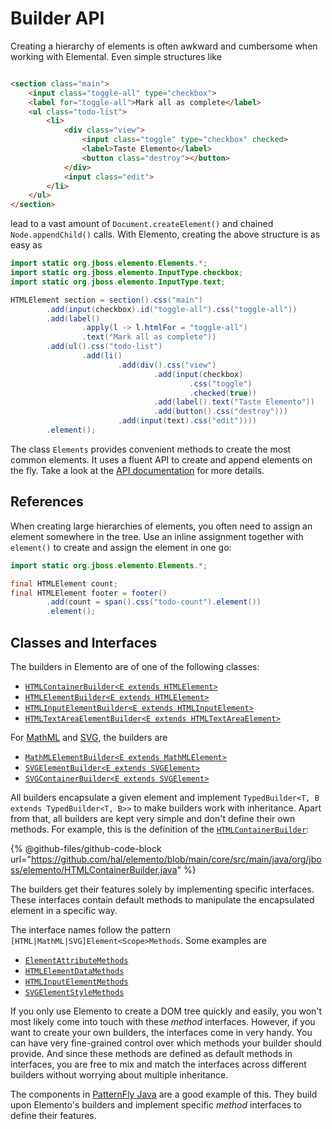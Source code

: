 # Builder API

Creating a hierarchy of elements is often awkward and cumbersome when working with Elemental. Even simple structures like

```html

<section class="main">
    <input class="toggle-all" type="checkbox">
    <label for="toggle-all">Mark all as complete</label>
    <ul class="todo-list">
        <li>
            <div class="view">
                <input class="toggle" type="checkbox" checked>
                <label>Taste Elemento</label>
                <button class="destroy"></button>
            </div>
            <input class="edit">
        </li>
    </ul>
</section>
```

lead to a vast amount of `Document.createElement()` and chained `Node.appendChild()` calls. With Elemento, creating the above structure is as easy as

```java
import static org.jboss.elemento.Elements.*;
import static org.jboss.elemento.InputType.checkbox;
import static org.jboss.elemento.InputType.text;

HTMLElement section = section().css("main")
        .add(input(checkbox).id("toggle-all").css("toggle-all"))
        .add(label()
                .apply(l -> l.htmlFor = "toggle-all")
                .text("Mark all as complete"))
        .add(ul().css("todo-list")
                .add(li()
                        .add(div().css("view")
                                .add(input(checkbox)
                                        .css("toggle")
                                        .checked(true))
                                .add(label().text("Taste Elemento"))
                                .add(button().css("destroy")))
                        .add(input(text).css("edit"))))
        .element();
```

The class `Elements` provides convenient methods to create the most common elements. It uses a fluent API to create and append elements on the fly. Take a look at the [API documentation](https://hal.github.io/elemento/apidocs/org/jboss/elemento/Elements.html) for more details.

## References

When creating large hierarchies of elements, you often need to assign an element somewhere in the tree. Use an inline assignment together with `element()` to create and assign the element in one go:

```java
import static org.jboss.elemento.Elements.*;

final HTMLElement count;
final HTMLElement footer = footer()
        .add(count = span().css("todo-count").element())
        .element();
```

## Classes and Interfaces

The builders in Elemento are of one of the following classes:

* [`HTMLContainerBuilder<E extends HTMLElement>`](https://hal.github.io/elemento/apidocs/org/jboss/elemento/HTMLContainerBuilder.html)
* [`HTMLElementBuilder<E extends HTMLElement>`](https://hal.github.io/elemento/apidocs/org/jboss/elemento/HTMLElementBuilder.html)
* [`HTMLInputElementBuilder<E extends HTMLInputElement>`](https://hal.github.io/elemento/apidocs/org/jboss/elemento/HTMLInputElementBuilder.html)
* [`HTMLTextAreaElementBuilder<E extends HTMLTextAreaElement>`](https://hal.github.io/elemento/apidocs/org/jboss/elemento/HTMLTextAreaElementBuilder.html)

For [MathML](mathml.md) and [SVG](svg.md), the builders are

* [`MathMLElementBuilder<E extends MathMLElement>`](https://hal.github.io/elemento/apidocs/org/jboss/elemento/mathml/MathMLElementBuilder.html)
* [`SVGElementBuilder<E extends SVGElement>`](https://hal.github.io/elemento/apidocs/org/jboss/elemento/svg/SVGElementBuilder.html)
* [`SVGContainerBuilder<E extends SVGElement>`](https://hal.github.io/elemento/apidocs/org/jboss/elemento/svg/SVGContainerBuilder.html)

All builders encapsulate a given element and implement `TypedBuilder<T, B extends TypedBuilder<T, B>>` to make builders work with inheritance. Apart from that, all builders are kept very simple and don't define their own methods. For example, this is the definition of the [`HTMLContainerBuilder`](https://hal.github.io/elemento/apidocs/org/jboss/elemento/HTMLContainerBuilder.html):

{% @github-files/github-code-block url="https://github.com/hal/elemento/blob/main/core/src/main/java/org/jboss/elemento/HTMLContainerBuilder.java" %}

The builders get their features solely by implementing specific interfaces. These interfaces contain default methods to manipulate the encapsulated element in a specific way.

The interface names follow the pattern `[HTML|MathML|SVG]Element<Scope>Methods`. Some examples are

* [`ElementAttributeMethods`](https://hal.github.io/elemento/apidocs/org/jboss/elemento/ElementAttributeMethods.html)
* [`HTMLElementDataMethods`](https://hal.github.io/elemento/apidocs/org/jboss/elemento/HTMLElementDataMethods.html)
* [`HTMLInputElementMethods`](https://hal.github.io/elemento/apidocs/org/jboss/elemento/HTMLInputElementMethods.html)
* [`SVGElementStyleMethods`](https://hal.github.io/elemento/apidocs/org/jboss/elemento/SVGElementStyleMethods.html)

If you only use Elemento to create a DOM tree quickly and easily, you won't most likely come into touch with these _method_ interfaces. However, if you want to create your own builders, the interfaces come in very handy. You can have very fine-grained control over which methods your builder should provide. And since these methods are defined as default methods in interfaces, you are free to mix and match the interfaces across different builders without worrying about multiple inheritance.

The components in [PatternFly Java](https://patternfly-java.github.io/api-design) are a good example of this. They build upon Elemento's builders and implement specific _method_ interfaces to define their features.
